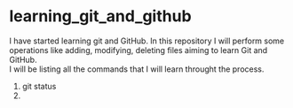 # learning_git_and_github

I have started learning git and GitHub. In this repository I will perform some operations like adding, modifying, deleting files aiming to learn Git and GitHub.
<br>
I will be listing all the commands that I will learn throught the process.<br>

<ol>
<li>git status<li>
